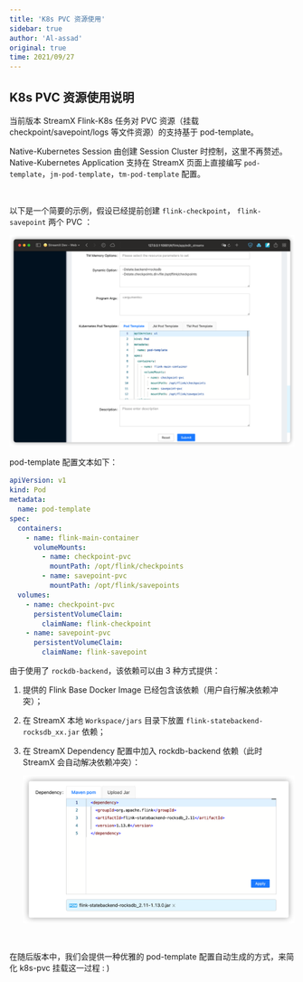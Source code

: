 ```yaml
---
title: 'K8s PVC 资源使用'
sidebar: true
author: 'Al-assad'
original: true
time: 2021/09/27
---
```


## K8s PVC 资源使用说明

当前版本 StreamX Flink-K8s 任务对 PVC 资源（挂载 checkpoint/savepoint/logs 等文件资源）的支持基于 pod-template。

Native-Kubernetes Session 由创建 Session Cluster 时控制，这里不再赘述。Native-Kubernetes Application 支持在 StreamX 页面上直接编写 `pod-template`，`jm-pod-template`，`tm-pod-template` 配置。

<br/>

以下是一个简要的示例，假设已经提前创建 `flink-checkpoint`， `flink-savepoint` 两个 PVC ：

![k8s pvc](/doc/image/k8s_pvc.png)

pod-template 配置文本如下：

```yaml
apiVersion: v1
kind: Pod
metadata:
  name: pod-template
spec:
  containers:
    - name: flink-main-container
      volumeMounts:
        - name: checkpoint-pvc
          mountPath: /opt/flink/checkpoints
        - name: savepoint-pvc
          mountPath: /opt/flink/savepoints
  volumes:
    - name: checkpoint-pvc
      persistentVolumeClaim:
        claimName: flink-checkpoint
    - name: savepoint-pvc
      persistentVolumeClaim:
        claimName: flink-savepoint
```

由于使用了 `rockdb-backend`，该依赖可以由 3 种方式提供：

1. 提供的 Flink Base Docker Image 已经包含该依赖（用户自行解决依赖冲突）；

2. 在 StreamX 本地 `Workspace/jars` 目录下放置 `flink-statebackend-rocksdb_xx.jar` 依赖；

3. 在 StreamX Dependency 配置中加入 rockdb-backend 依赖（此时 StreamX 会自动解决依赖冲突）：

   ![rocksdb dependency](/doc/image/rocksdb_dependency.png)

<br/>

在随后版本中，我们会提供一种优雅的 pod-template 配置自动生成的方式，来简化 k8s-pvc 挂载这一过程 : )

